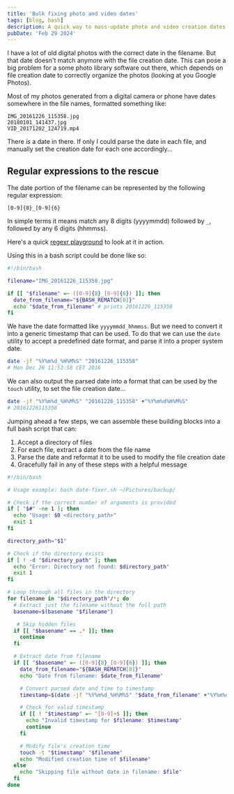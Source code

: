```yaml
---
title: 'Bulk fixing photo and video dates'
tags: [blog, bash]
description: A quick way to mass-update photo and video creation dates.
pubDate: 'Feb 29 2024'
---
```


I have a lot of old digital photos with the correct date in the filename. But that date doesn't match anymore with the file creation date. This can pose a big problem for a some photo library software out there, which depends on file creation date to correctly organize the photos (looking at you Google Photos).

Most of my photos generated from a digital camera or phone have dates somewhere in the file names, formatted something like:

```
IMG_20161226_115358.jpg
20180101_141437.jpg
VID_20171202_124719.mp4
```

There _is_ a date in there. If only I could parse the date in each file, and manually set the creation date for each one accordingly...

## Regular expressions to the rescue

The date portion of the filename can be represented by the following regular expression:

```
[0-9]{8}_[0-9]{6}
```

In simple terms it means match any 8 digits (yyyymmdd) followed by `_`, followed by any 6 digits (hhmmss).

Here's a quick [regexr playground](https://regexr.com/7so6l) to look at it in action.

Using this in a bash script could be done like so:

```bash
#!/bin/bash

filename="IMG_20161226_115358.jpg"

if [[ "$filename" =~ ([0-9]{8}_[0-9]{6}) ]]; then
  date_from_filename="${BASH_REMATCH[0]}"
  echo "$date_from_filename" # prints 20161226_115358
fi
```

We have the date formatted like `yyyymmdd_hhmmss`. But we need to convert it into a generic timestamp that can be used. To do that we can use the `date` utility to accept a predefined date format, and parse it into a proper system date.

```bash
date -jf "%Y%m%d_%H%M%S" "20161226_115358"
# Mon Dec 26 11:53:58 CET 2016
```

We can also output the parsed date into a format that can be used by the `touch` utility, to set the file creation date...

```bash
date -jf "%Y%m%d_%H%M%S" "20161226_115358" +"%Y%m%d%H%M%S"
# 20161226115358
```

Jumping ahead a few steps, we can assemble these building blocks into a full bash script that can:

1. Accept a directory of files
2. For each file, extract a date from the file name
3. Parse the date and reformat it to be used to modify the file creation date
4. Gracefully fail in any of these steps with a helpful message

```bash
#!/bin/bash

# Usage example: bash date-fixer.sh ~/Pictures/backup/

# Check if the correct number of arguments is provided
if [ "$#" -ne 1 ]; then
  echo "Usage: $0 <directory_path>"
  exit 1
fi

directory_path="$1"

# Check if the directory exists
if [ ! -d "$directory_path" ]; then
  echo "Error: Directory not found: $directory_path"
  exit 1
fi

# Loop through all files in the directory
for filename in "$directory_path"/*; do
  # Extract just the filename without the full path
  basename=$(basename "$filename")

   # Skip hidden files
  if [[ "$basename" == .* ]]; then
    continue
  fi

  # Extract date from filename
  if [[ "$basename" =~ ([0-9]{8}_[0-9]{6}) ]]; then
    date_from_filename="${BASH_REMATCH[0]}"
    echo "Date from filename: $date_from_filename"

    # Convert parsed date and time to timestamp
    timestamp=$(date -jf "%Y%m%d_%H%M%S" "$date_from_filename" +"%Y%m%d%H%M%S")

    # Check for valid timestamp
    if [[ ! "$timestamp" =~ ^[0-9]+$ ]]; then
      echo "Invalid timestamp for $filename: $timestamp"
      continue
    fi

    # Modify file's creation time
    touch -t "$timestamp" "$filename"
    echo "Modified creation time of $filename"
  else
    echo "Skipping file without date in filename: $file"
  fi
done
```
